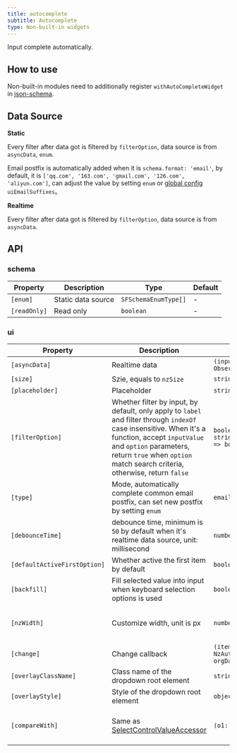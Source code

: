 ```yaml
---
title: autocomplete
subtitle: Autocomplete
type: Non-built-in widgets
---
```


Input complete automatically.

## How to use

Non-built-in modules need to additionally register `withAutoCompleteWidget` in [json-schema](https://github.com/ng-alain/ng-alain/blob/master/src/app/shared/json-schema/index.ts#L9).

## Data Source

**Static**

Every filter after data got is filtered by `filterOption`, data source is from `asyncData`, `enum`.

Email postfix is automatically added when it is  `schema.format: 'email'`, by default, it is `['qq.com', '163.com', 'gmail.com', '126.com', 'aliyun.com']`, can adjust the value by setting `enum` or [global config](/docs/global-config/en) `uiEmailSuffixes`。

**Realtime**

Every filter after data got is filtered by `filterOption`, data source is from `asyncData`.

## API

### schema

| Property | Description | Type | Default |
|----------|-------------|------|---------|
| `[enum]` | Static data source | `SFSchemaEnumType[]` | - |
| `[readOnly]` | Read only | `boolean` | - |

### ui

| Property | Description | Type | Default |
|----------|-------------|------|---------|
| `[asyncData]` | Realtime data | `(input: string) => Observable<SFSchemaEnumType[]>` | - |
| `[size]` | Szie, equals to `nzSize` | `string` | - |
| `[placeholder]` | Placeholder | `string` | - |
| `[filterOption]` | Whether filter by input, by default, only apply to `label` and filter through `indexOf` case insensitive. When it's a function, accept `inputValue` and `option` parameters, return `true` when `option` match search criteria, otherwise, return `false` | `boolean or (inputValue: string, option: SFSchemaEnum) => boolean` | `true` |
| `[type]` | Mode, automatically complete common email postfix, can set new postfix by setting `enum` | `email` | - |
| `[debounceTime]` | debounce time, minimum is `50` by default when it's realtime data source, unit: millisecond | `number` | `0` |
| `[defaultActiveFirstOption]` | Whether active the first item by default | `boolean` | `true` |
| `[backfill]` | Fill selected value into input when keyboard selection options is used | `boolean` | `false` |
| `[nzWidth]` | Customize width, unit is px | `number` | Trigger width of element |
| `[change]` | Change callback | `(item: NzAutocompleteOptionComponent, orgData: SFSchemaEnum) => void` | - |
| `[overlayClassName]` | Class name of the dropdown root element | `string` | - |
| `[overlayStyle]` | Style of the dropdown root element | `object` | - |
| `[compareWith]` | Same as [SelectControlValueAccessor](https://angular.io/api/forms/SelectControlValueAccessor#caveat-option-selection) | `(o1: any, o2: any) => boolean` | `(o1: any, o2: any) => o1===o2` |
